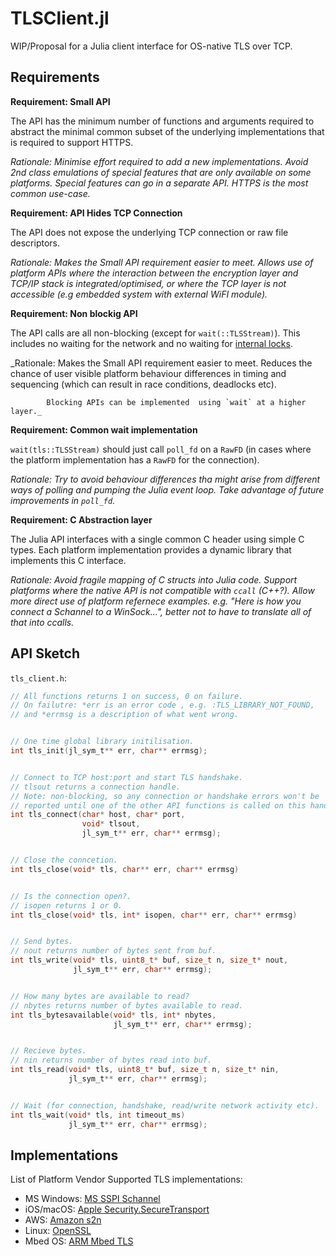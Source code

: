 # TLSClient.jl


WIP/Proposal for a Julia client interface for OS-native TLS over TCP.


## Requirements

**Requirement: Small API**

The API has the minimum number of functions and arguments required to
abstract the minimal common subset of the underlying implementations
that is required to support HTTPS. 

_Rationale: Minimise effort required to add a new implementations. 
            Avoid 2nd class emulations of special features that are only
            available on some platforms. Special features can go in a
            separate API. HTTPS is the most common use-case._


**Requirement: API Hides TCP Connection**

The API does not expose the underlying TCP connection or raw file descriptors.

_Rationale: Makes the Small API requirement easier to meet.
            Allows use of platform APIs where the interaction between the
            encryption layer and TCP/IP stack is integrated/optimised,
            or where the TCP layer is not accessible (e.g embedded system with
            external WiFI module)._


**Requirement: Non blockig API**

The API calls are all non-blocking (except for `wait(::TLSStream)`).
This includes no waiting for the network and no waiting for
[internal locks](https://github.com/JuliaWeb/MbedTLS.jl/blob/master/src/ssl.jl#L211).

_Rationale: Makes the Small API requirement easier to meet.
            Reduces the chance of user visible platform behaviour differences
            in timing and sequencing (which can result in race conditions,
            deadlocks etc).

            Blocking APIs can be implemented  using `wait` at a higher layer._


**Requirement: Common wait implementation**

`wait(tls::TLSStream)` should just call `poll_fd` on a `RawFD` (in cases
where the platform implementation has a `RawFD` for the connection).

_Rationale: Try to avoid behaviour differences tha might arise from different
            ways of polling and pumping the Julia event loop.
            Take advantage of future improvements in `poll_fd`._


**Requirement: C Abstraction layer**

The Julia API interfaces with a single common C header using simple C types.
Each platform implementation provides a dynamic library that implements this
C interface.

_Rationale: Avoid fragile mapping of C structs into Julia code.
            Support platforms where the native API is not compatible with
            `ccall` (C++?). Allow more direct use of platform refernece
            examples. e.g. "Here is how you connect a Schannel to a WinSock...",
            better not to have to translate all of that into ccalls._
            

## API Sketch

`tls_client.h`:

```C
// All functions returns 1 on success, 0 on failure.
// On failutre: *err is an error code , e.g. :TLS_LIBRARY_NOT_FOUND,
// and *errmsg is a description of what went wrong.


// One time global library initilisation.
int tls_init(jl_sym_t** err, char** errmsg);


// Connect to TCP host:port and start TLS handshake.
// tlsout returns a connection handle.
// Note: non-blocking, so any connection or handshake errors won't be
// reported until one of the other API functions is called on this handle.
int tls_connect(char* host, char* port,
                void* tlsout,
                jl_sym_t** err, char** errmsg);


// Close the conncetion.
int tls_close(void* tls, char** err, char** errmsg)


// Is the connection open?.
// isopen returns 1 or 0.
int tls_close(void* tls, int* isopen, char** err, char** errmsg)


// Send bytes.
// nout returns number of bytes sent from buf.
int tls_write(void* tls, uint8_t* buf, size_t n, size_t* nout,
              jl_sym_t** err, char** errmsg);


// How many bytes are available to read?
// nbytes returns number of bytes available to read.
int tls_bytesavailable(void* tls, int* nbytes,
                       jl_sym_t** err, char** errmsg);


// Recieve bytes.
// nin returns number of bytes read into buf.
int tls_read(void* tls, uint8_t* buf, size_t n, size_t* nin,
             jl_sym_t** err, char** errmsg);


// Wait (for connection, handshake, read/write network activity etc).
int tls_wait(void* tls, int timeout_ms)
             jl_sym_t** err, char** errmsg);
```


## Implementations

List of Platform Vendor Supported TLS implementations:
 - MS Windows: [MS SSPI Schannel](https://msdn.microsoft.com/en-us/library/windows/desktop/aa374782(v=vs.85).aspx)
 - iOS/macOS: [Apple Security.SecureTransport](https://developer.apple.com/documentation/security/secure_transport)
 - AWS: [Amazon s2n](https://github.com/awslabs/s2n)
 - Linux: [OpenSSL](https://www.openssl.org)
 - Mbed OS: [ARM Mbed TLS](https://github.com/ARMmbed/mbedtls)
